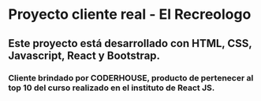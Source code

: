 # Proyecto cliente real - El Recreologo 
## Este proyecto está desarrollado con HTML, CSS, Javascript, React y Bootstrap.
### Cliente brindado por CODERHOUSE, producto de pertenecer al top 10 del curso realizado en  el instituto de React JS.
